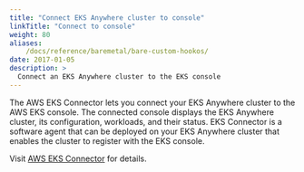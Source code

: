 ```yaml
---
title: "Connect EKS Anywhere cluster to console"
linkTitle: "Connect to console"
weight: 80
aliases:
    /docs/reference/baremetal/bare-custom-hookos/
date: 2017-01-05
description: >
  Connect an EKS Anywhere cluster to the EKS console
---
```


The AWS EKS Connector lets you connect your EKS Anywhere cluster to the AWS EKS console. The connected console displays the EKS Anywhere cluster, its configuration, workloads, and their status.
EKS Connector is a software agent that can be deployed on your EKS Anywhere cluster that enables the cluster to register with the EKS console.

Visit [AWS EKS Connector](https://docs.aws.amazon.com/eks/latest/userguide/eks-connector.html) for details.